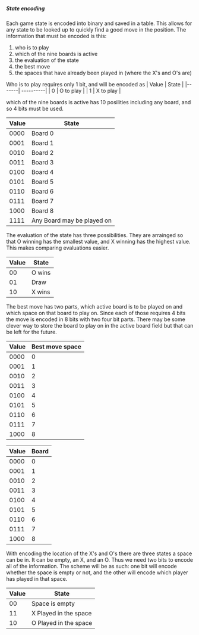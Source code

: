 



##### State encoding
Each game state is encoded into binary and saved in a table. This allows for any state to be looked up to quickly find a good move in the position. The information that must be encoded is this:

1. who is to play
2. which of the nine boards is active
3. the evaluation of the state
4. the best move
5. the spaces that have already been played in (where the X's and O's are)

Who is to play requires only 1 bit, and will be encoded as 
| Value |   State   |
|-------| ----------|
| 0     | O to play |
| 1     | X to play |

which of the nine boards is active has 10 posilities including any board, and so 4 bits must be used. 

| Value |  State  |
|-------| --------|
| 0000  | Board 0 |
| 0001  | Board 1 |
| 0010  | Board 2 |
| 0011  | Board 3 |
| 0100  | Board 4 |
| 0101  | Board 5 |
| 0110  | Board 6 |
| 0111  | Board 7 |
| 1000  | Board 8 |
| 1111  | Any Board may be played on |

The evaluation of the state has three possibilities. They are arrainged so that O winning has the smallest value, and X winning has the highest value. This makes comparing evaluations easier.

| Value |  State  |
|-------| --------|
| 00    | O wins  |
| 01    | Draw    | 
| 10    | X wins  |

The best move has two parts, which active board is to be played on and which space on that board to play on. Since each of those requires 4 bits the move is encoded in 8 bits with two four bit parts. There may be some clever way to store the board to play on in the active board field but that can be left for the future.

| Value |  Best move space  |
|-------| --------|
| 0000  | 0  | 
| 0001  | 1  |
| 0010  | 2  |
| 0011  | 3  | 
| 0100  | 4  |
| 0101  | 5  |
| 0110  | 6  | 
| 0111  | 7  |
| 1000  | 8  |

| Value |  Board  |
|-------| --------|
| 0000  | 0  | 
| 0001  | 1  |
| 0010  | 2  |
| 0011  | 3  | 
| 0100  | 4  |
| 0101  | 5  |
| 0110  | 6  | 
| 0111  | 7  |
| 1000  | 8  |

With encoding the location of the X's and O's there are three states a space can be in. It can be empty, an X, and an O. Thus we need two bits to encode all of the information. The scheme will be as such: one bit will encode whether the space is empty or not, and the other will encode which player has played in that space.

| Value |  State  |
|-------| --------|
| 00    | Space is empty    | 
| 11    | X Played in the space  |
| 10    | O Played in the space  |